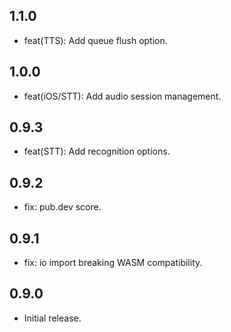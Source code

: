 ## 1.1.0
* feat(TTS): Add queue flush option.

## 1.0.0
* feat(iOS/STT): Add audio session management.

## 0.9.3
* feat(STT): Add recognition options.

## 0.9.2
* fix: pub.dev score.

## 0.9.1
* fix: io import breaking WASM compatibility.

## 0.9.0

* Initial release.

